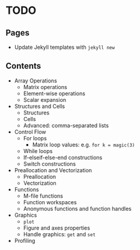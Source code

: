 # TODO

## Pages

- Update Jekyll templates with `jekyll new`

## Contents

- Array Operations
  - Matrix operations
  - Element-wise operations
  - Scalar expansion
- Structures and Cells
  - Structures
  - Cells
  - Advanced: comma-separated lists
- Control Flow
  - For loops
    - Matrix loop values: e.g. `for k = magic(3)`
  - While loops
  - If-elseif-else-end constructions
  - Switch constructions
- Preallocation and Vectorization
  - Preallocation
  - Vectorization
- Functions
  - M-file functions
  - Function workspaces
  - Anonymous functions and function handles
- Graphics
  - `plot`
  - Figure and axes properties
  - Handle graphics: `get` and `set`
- Profiling
